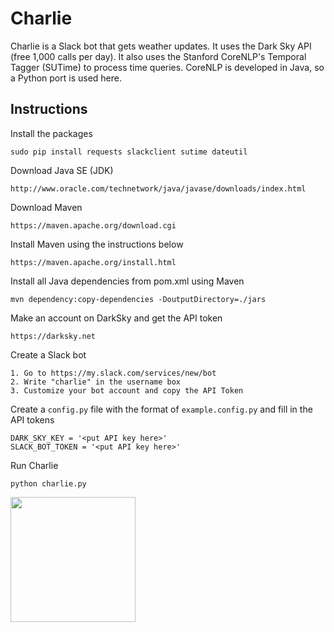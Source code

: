 # Charlie
Charlie is a Slack bot that gets weather updates. It uses the Dark Sky API (free 1,000 calls per day). It also uses the Stanford CoreNLP's Temporal Tagger (SUTime) to process time queries. CoreNLP is developed in Java, so a Python port is used here.

## Instructions
Install the packages
```
sudo pip install requests slackclient sutime dateutil
```

Download Java SE (JDK)
```
http://www.oracle.com/technetwork/java/javase/downloads/index.html
```

Download Maven
```
https://maven.apache.org/download.cgi
```

Install Maven using the instructions below
```
https://maven.apache.org/install.html
```

Install all Java dependencies from pom.xml using Maven
```
mvn dependency:copy-dependencies -DoutputDirectory=./jars
```

Make an account on DarkSky and get the API token
```
https://darksky.net
```

Create a Slack bot
```
1. Go to https://my.slack.com/services/new/bot
2. Write "charlie" in the username box
3. Customize your bot account and copy the API Token
```

Create a `config.py` file with the format of `example.config.py` and fill in the API tokens
```
DARK_SKY_KEY = '<put API key here>'
SLACK_BOT_TOKEN = '<put API key here>'
```

Run Charlie
```
python charlie.py
```

<a href="https://darksky.net"><img src="https://darksky.net/dev/img/attribution/poweredby-oneline.png" width="200"></a>